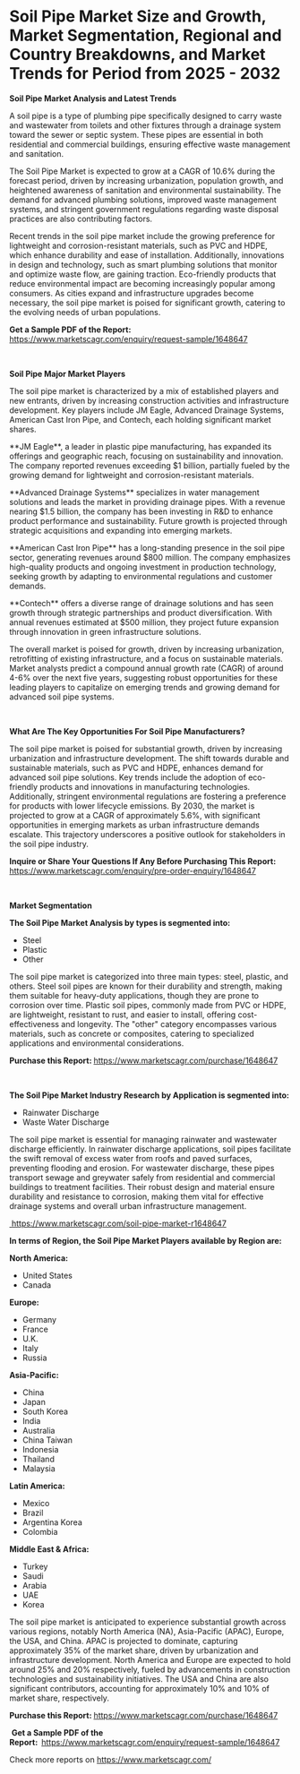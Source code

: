 <p><h1>Soil Pipe Market Size and Growth, Market Segmentation, Regional and Country Breakdowns, and Market Trends for Period from 2025 -  2032</h1></p><p><strong>Soil Pipe Market Analysis and Latest Trends</strong></p>
<p><p>A soil pipe is a type of plumbing pipe specifically designed to carry waste and wastewater from toilets and other fixtures through a drainage system toward the sewer or septic system. These pipes are essential in both residential and commercial buildings, ensuring effective waste management and sanitation.</p><p>The Soil Pipe Market is expected to grow at a CAGR of 10.6% during the forecast period, driven by increasing urbanization, population growth, and heightened awareness of sanitation and environmental sustainability. The demand for advanced plumbing solutions, improved waste management systems, and stringent government regulations regarding waste disposal practices are also contributing factors.</p><p>Recent trends in the soil pipe market include the growing preference for lightweight and corrosion-resistant materials, such as PVC and HDPE, which enhance durability and ease of installation. Additionally, innovations in design and technology, such as smart plumbing solutions that monitor and optimize waste flow, are gaining traction. Eco-friendly products that reduce environmental impact are becoming increasingly popular among consumers. As cities expand and infrastructure upgrades become necessary, the soil pipe market is poised for significant growth, catering to the evolving needs of urban populations.</p></p>
<p><strong>Get a Sample PDF of the Report:&nbsp;</strong> <a href="https://www.marketscagr.com/enquiry/request-sample/1648647?utm_campaign=3018&utm_medium=2&utm_source=Github&utm_content=ia&utm_term=01042025&utm_id=soil-pipe">https://www.marketscagr.com/enquiry/request-sample/1648647</a></p>
<p>&nbsp;</p>
<p><strong>Soil Pipe Major Market Players</strong></p>
<p><p>The soil pipe market is characterized by a mix of established players and new entrants, driven by increasing construction activities and infrastructure development. Key players include JM Eagle, Advanced Drainage Systems, American Cast Iron Pipe, and Contech, each holding significant market shares.</p><p>**JM Eagle**, a leader in plastic pipe manufacturing, has expanded its offerings and geographic reach, focusing on sustainability and innovation. The company reported revenues exceeding $1 billion, partially fueled by the growing demand for lightweight and corrosion-resistant materials. </p><p>**Advanced Drainage Systems** specializes in water management solutions and leads the market in providing drainage pipes. With a revenue nearing $1.5 billion, the company has been investing in R&D to enhance product performance and sustainability. Future growth is projected through strategic acquisitions and expanding into emerging markets.</p><p>**American Cast Iron Pipe** has a long-standing presence in the soil pipe sector, generating revenues around $800 million. The company emphasizes high-quality products and ongoing investment in production technology, seeking growth by adapting to environmental regulations and customer demands.</p><p>**Contech** offers a diverse range of drainage solutions and has seen growth through strategic partnerships and product diversification. With annual revenues estimated at $500 million, they project future expansion through innovation in green infrastructure solutions.</p><p>The overall market is poised for growth, driven by increasing urbanization, retrofitting of existing infrastructure, and a focus on sustainable materials. Market analysts predict a compound annual growth rate (CAGR) of around 4-6% over the next five years, suggesting robust opportunities for these leading players to capitalize on emerging trends and growing demand for advanced soil pipe systems.</p></p>
<p>&nbsp;</p>
<p><strong>What Are The Key Opportunities For Soil Pipe Manufacturers?</strong></p>
<p><p>The soil pipe market is poised for substantial growth, driven by increasing urbanization and infrastructure development. The shift towards durable and sustainable materials, such as PVC and HDPE, enhances demand for advanced soil pipe solutions. Key trends include the adoption of eco-friendly products and innovations in manufacturing technologies. Additionally, stringent environmental regulations are fostering a preference for products with lower lifecycle emissions. By 2030, the market is projected to grow at a CAGR of approximately 5.6%, with significant opportunities in emerging markets as urban infrastructure demands escalate. This trajectory underscores a positive outlook for stakeholders in the soil pipe industry.</p></p>
<p><strong>Inquire or Share Your Questions If Any Before Purchasing This Report:</strong> <a href="https://www.marketscagr.com/enquiry/pre-order-enquiry/1648647?utm_campaign=3018&utm_medium=2&utm_source=Github&utm_content=ia&utm_term=01042025&utm_id=soil-pipe">https://www.marketscagr.com/enquiry/pre-order-enquiry/1648647</a></p>
<p>&nbsp;</p>
<p><strong>Market Segmentation</strong></p>
<p><strong>The Soil Pipe Market Analysis by types is segmented into:</strong></p>
<p><ul><li>Steel</li><li>Plastic</li><li>Other</li></ul></p>
<p><p>The soil pipe market is categorized into three main types: steel, plastic, and others. Steel soil pipes are known for their durability and strength, making them suitable for heavy-duty applications, though they are prone to corrosion over time. Plastic soil pipes, commonly made from PVC or HDPE, are lightweight, resistant to rust, and easier to install, offering cost-effectiveness and longevity. The "other" category encompasses various materials, such as concrete or composites, catering to specialized applications and environmental considerations.</p></p>
<p><strong>Purchase this Report:&nbsp;</strong><a href="https://www.marketscagr.com/purchase/1648647?utm_campaign=3018&utm_medium=2&utm_source=Github&utm_content=ia&utm_term=01042025&utm_id=soil-pipe">https://www.marketscagr.com/purchase/1648647</a></p>
<p>&nbsp;</p>
<p><strong>The Soil Pipe Market Industry Research by Application is segmented into:</strong></p>
<p><ul><li>Rainwater Discharge</li><li>Waste Water Discharge</li></ul></p>
<p><p>The soil pipe market is essential for managing rainwater and wastewater discharge efficiently. In rainwater discharge applications, soil pipes facilitate the swift removal of excess water from roofs and paved surfaces, preventing flooding and erosion. For wastewater discharge, these pipes transport sewage and greywater safely from residential and commercial buildings to treatment facilities. Their robust design and material ensure durability and resistance to corrosion, making them vital for effective drainage systems and overall urban infrastructure management.</p></p>
<p><a href="https://www.marketscagr.com/soil-pipe-market-r1648647?utm_campaign=3018&utm_medium=2&utm_source=Github&utm_content=ia&utm_term=01042025&utm_id=soil-pipe">&nbsp;https://www.marketscagr.com/soil-pipe-market-r1648647</a></p>
<p><strong>In terms of Region, the Soil Pipe Market Players available by Region are:</strong></p>
<p>
    <p> <strong> North America: </strong>
        <ul>
            <li>United States</li>
            <li>Canada</li>
        </ul>
        </p> 
    <p> <strong> Europe: </strong>
        <ul>
            <li>Germany</li>
            <li>France</li>
            <li>U.K.</li>
            <li>Italy</li>
            <li>Russia</li>
        </ul>
        </p> 
    <p> <strong> Asia-Pacific: </strong>
        <ul>
            <li>China</li>
            <li>Japan</li>
            <li>South Korea</li>
            <li>India</li>
            <li>Australia</li>
            <li>China Taiwan</li>
            <li>Indonesia</li>
            <li>Thailand</li>
            <li>Malaysia</li>
        </ul>
        </p> 
    <p> <strong> Latin America: </strong>
        <ul>
            <li>Mexico</li>
            <li>Brazil</li>
            <li>Argentina Korea</li>
            <li>Colombia</li>
        </ul>
        </p> 
    <p> <strong> Middle East & Africa: </strong>
        <ul>
            <li>Turkey</li>
            <li>Saudi</li>
            <li>Arabia</li>
            <li>UAE</li>
            <li>Korea</li>
        </ul>
    </p>
    </p>
<p><p>The soil pipe market is anticipated to experience substantial growth across various regions, notably North America (NA), Asia-Pacific (APAC), Europe, the USA, and China. APAC is projected to dominate, capturing approximately 35% of the market share, driven by urbanization and infrastructure development. North America and Europe are expected to hold around 25% and 20% respectively, fueled by advancements in construction technologies and sustainability initiatives. The USA and China are also significant contributors, accounting for approximately 10% and 10% of market share, respectively.</p></p>
<p><strong>Purchase this Report: </strong><a href="https://www.marketscagr.com/purchase/1648647?utm_campaign=3018&utm_medium=2&utm_source=Github&utm_content=ia&utm_term=01042025&utm_id=soil-pipe">https://www.marketscagr.com/purchase/1648647</a></p>
<p>&nbsp;<strong>Get a Sample PDF of the Report:&nbsp;&nbsp;</strong><a href="https://www.marketscagr.com/enquiry/request-sample/1648647?utm_campaign=3018&utm_medium=2&utm_source=Github&utm_content=ia&utm_term=01042025&utm_id=soil-pipe">https://www.marketscagr.com/enquiry/request-sample/1648647</a></p>
<p><strong></strong></p>
<p>Check more reports on <a href="https://www.marketscagr.com/?utm_campaign=3018&utm_medium=2&utm_source=Github&utm_content=ia&utm_term=01042025&utm_id=soil-pipe">https://www.marketscagr.com/</a></p>
